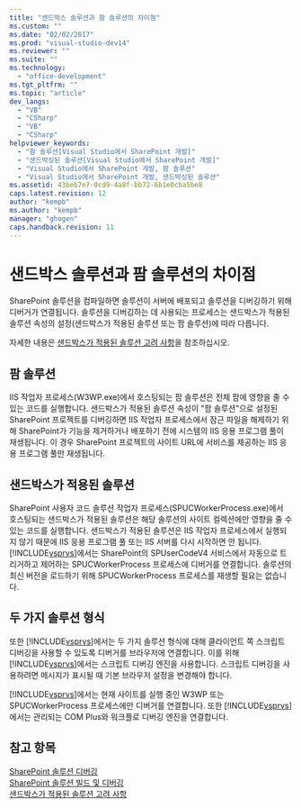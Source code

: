 ```yaml
---
title: "샌드박스 솔루션과 팜 솔루션의 차이점"
ms.custom: ""
ms.date: "02/02/2017"
ms.prod: "visual-studio-dev14"
ms.reviewer: ""
ms.suite: ""
ms.technology: 
  - "office-development"
ms.tgt_pltfrm: ""
ms.topic: "article"
dev_langs: 
  - "VB"
  - "CSharp"
  - "VB"
  - "CSharp"
helpviewer_keywords: 
  - "팜 솔루션[Visual Studio에서 SharePoint 개발]"
  - "샌드박싱된 솔루션[Visual Studio에서 SharePoint 개발]"
  - "Visual Studio에서 SharePoint 개발, 팜 솔루션"
  - "Visual Studio에서 SharePoint 개발, 샌드박싱된 솔루션"
ms.assetid: 43beb7e7-0cd9-4a8f-bb72-6b1e0cba5be8
caps.latest.revision: 12
author: "kempb"
ms.author: "kempb"
manager: "ghogen"
caps.handback.revision: 11
---
```

# 샌드박스 솔루션과 팜 솔루션의 차이점
  SharePoint 솔루션을 컴파일하면 솔루션이 서버에 배포되고 솔루션을 디버깅하기 위해 디버거가 연결됩니다.  솔루션을 디버깅하는 데 사용되는 프로세스는 샌드박스가 적용된 솔루션 속성의 설정\(샌드박스가 적용된 솔루션 또는 팜 솔루션\)에 따라 다릅니다.  
  
 자세한 내용은 [샌드박스가 적용된 솔루션 고려 사항](../sharepoint/sandboxed-solution-considerations.md)을 참조하십시오.  
  
## 팜 솔루션  
 IIS 작업자 프로세스\(W3WP.exe\)에서 호스팅되는 팜 솔루션은 전체 팜에 영향을 줄 수 있는 코드를 실행합니다.  샌드박스가 적용된 솔루션 속성이 "팜 솔루션"으로 설정된 SharePoint 프로젝트를 디버깅하면 IIS 작업자 프로세스에서 잠근 파일을 해제하기 위해 SharePoint가 기능을 제거하거나 배포하기 전에 시스템의 IIS 응용 프로그램 풀이 재생됩니다.  이 경우 SharePoint 프로젝트의 사이트 URL에 서비스를 제공하는 IIS 응용 프로그램 풀만 재생됩니다.  
  
## 샌드박스가 적용된 솔루션  
 SharePoint 사용자 코드 솔루션 작업자 프로세스\(SPUCWorkerProcess.exe\)에서 호스팅되는 샌드박스가 적용된 솔루션은 해당 솔루션의 사이트 컬렉션에만 영향을 줄 수 있는 코드를 실행합니다.  샌드박스가 적용된 솔루션은 IIS 작업자 프로세스에서 실행되지 않기 때문에 IIS 응용 프로그램 풀 또는 IIS 서버를 다시 시작하면 안 됩니다.  [!INCLUDE[vsprvs](../sharepoint/includes/vsprvs-md.md)]에서는 SharePoint의 SPUserCodeV4 서비스에서 자동으로 트리거하고 제어하는 SPUCWorkerProcess 프로세스에 디버거를 연결합니다.  솔루션의 최신 버전을 로드하기 위해 SPUCWorkerProcess 프로세스를 재생할 필요는 없습니다.  
  
## 두 가지 솔루션 형식  
 또한 [!INCLUDE[vsprvs](../sharepoint/includes/vsprvs-md.md)]에서는 두 가지 솔루션 형식에 대해 클라이언트 쪽 스크립트 디버깅을 사용할 수 있도록 디버거를 브라우저에 연결합니다.  이를 위해 [!INCLUDE[vsprvs](../sharepoint/includes/vsprvs-md.md)]에서는 스크립트 디버깅 엔진을 사용합니다.  스크립트 디버깅을 사용하려면 메시지가 표시될 때 기본 브라우저 설정을 변경해야 합니다.  
  
 [!INCLUDE[vsprvs](../sharepoint/includes/vsprvs-md.md)]에서는 현재 사이트를 실행 중인 W3WP 또는 SPUCWorkerProcess 프로세스에만 디버거를 연결합니다.  또한 [!INCLUDE[vsprvs](../sharepoint/includes/vsprvs-md.md)]에서는 관리되는 COM Plus와 워크플로 디버깅 엔진을 연결합니다.  
  
## 참고 항목  
 [SharePoint 솔루션 디버깅](../sharepoint/debugging-sharepoint-solutions.md)   
 [SharePoint 솔루션 빌드 및 디버깅](../sharepoint/building-and-debugging-sharepoint-solutions.md)   
 [샌드박스가 적용된 솔루션 고려 사항](../sharepoint/sandboxed-solution-considerations.md)  
  
  
